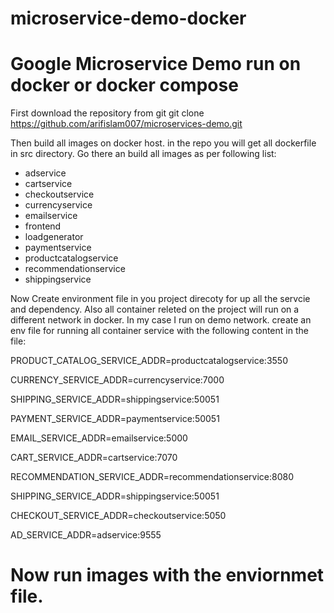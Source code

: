 # microservice-demo-docker
# Google Microservice Demo run on docker or docker compose
First download the repository from git 
git clone https://github.com/arifislam007/microservices-demo.git

Then build all images on docker host. in the repo you will get all dockerfile in src directory. Go there an build all images as per following list:
- adservice
- cartservice
- checkoutservice
- currencyservice
- emailservice
- frontend
- loadgenerator
- paymentservice
- productcatalogservice
- recommendationservice
- shippingservice


Now Create environment file in you project direcoty for up all the servcie and dependency. Also all container releted on the project will run on a different network in docker. In my case I run on demo network. 
create an env file for running all container service with the following content in the file:

PRODUCT_CATALOG_SERVICE_ADDR=productcatalogservice:3550

CURRENCY_SERVICE_ADDR=currencyservice:7000

SHIPPING_SERVICE_ADDR=shippingservice:50051

PAYMENT_SERVICE_ADDR=paymentservice:50051

EMAIL_SERVICE_ADDR=emailservice:5000

CART_SERVICE_ADDR=cartservice:7070

RECOMMENDATION_SERVICE_ADDR=recommendationservice:8080

SHIPPING_SERVICE_ADDR=shippingservice:50051

CHECKOUT_SERVICE_ADDR=checkoutservice:5050

AD_SERVICE_ADDR=adservice:9555

# Now run images with the enviornmet file.






